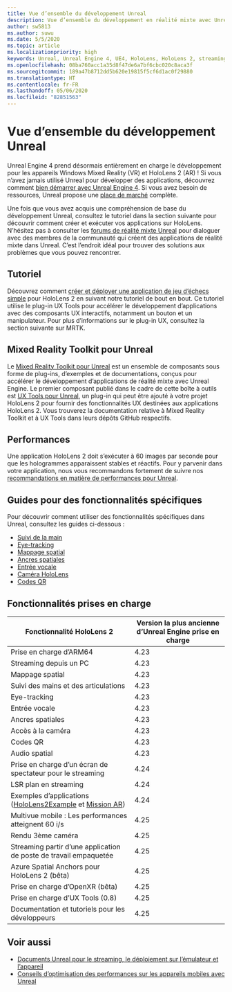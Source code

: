 ```yaml
---
title: Vue d’ensemble du développement Unreal
description: Vue d’ensemble du développement en réalité mixte avec Unreal Engine 4
author: sw5813
ms.author: suwu
ms.date: 5/5/2020
ms.topic: article
ms.localizationpriority: high
keywords: Unreal, Unreal Engine 4, UE4, HoloLens, HoloLens 2, streaming, communication à distance, réalité mixte, développement, bien démarrer, fonctionnalités, nouveau projet, émulateur, documentation, guides fonctionnalités, hologrammes
ms.openlocfilehash: 08ba760acc1a35d8f47de6a7bf6cbc020c8aca3f
ms.sourcegitcommit: 189a47b8712dd5b620e19815f5cf6d1ac0f29880
ms.translationtype: HT
ms.contentlocale: fr-FR
ms.lasthandoff: 05/06/2020
ms.locfileid: "82851563"
---
```

# <a name="unreal-development-overview"></a>Vue d’ensemble du développement Unreal

Unreal Engine 4 prend désormais entièrement en charge le développement pour les appareils Windows Mixed Reality (VR) et HoloLens 2 (AR) ! Si vous n’avez jamais utilisé Unreal pour développer des applications, découvrez comment <a href="https://docs.unrealengine.com//GettingStarted/index.html" target="_blank">bien démarrer avec Unreal Engine 4</a>. Si vous avez besoin de ressources, Unreal propose une <a href="https://www.unrealengine.com/marketplace//store" target="_blank">place de marché</a> complète. 

Une fois que vous avez acquis une compréhension de base du développement Unreal, consultez le tutoriel dans la section suivante pour découvrir comment créer et exécuter vos applications sur HoloLens. N’hésitez pas à consulter les <a href="https://forums.unrealengine.com/development-discussion/vr-ar-development" target="_blank">forums de réalité mixte Unreal</a> pour dialoguer avec des membres de la communauté qui créent des applications de réalité mixte dans Unreal. C’est l’endroit idéal pour trouver des solutions aux problèmes que vous pouvez rencontrer.

## <a name="tutorial"></a>Tutoriel

Découvrez comment [créer et déployer une application de jeu d’échecs simple](unreal-uxt-ch1.md) pour HoloLens 2 en suivant notre tutoriel de bout en bout. Ce tutoriel utilise le plug-in UX Tools pour accélérer le développement d’applications avec des composants UX interactifs, notamment un bouton et un manipulateur. Pour plus d’informations sur le plug-in UX, consultez la section suivante sur MRTK. 

## <a name="mixed-reality-toolkit-for-unreal"></a>Mixed Reality Toolkit pour Unreal

Le [Mixed Reality Toolkit pour Unreal](https://github.com/microsoft/MixedRealityToolkit-Unreal) est un ensemble de composants sous forme de plug-ins, d’exemples et de documentations, conçus pour accélérer le développement d’applications de réalité mixte avec Unreal Engine. Le premier composant publié dans le cadre de cette boîte à outils est [UX Tools pour Unreal](https://github.com/microsoft/MixedReality-UXTools-Unreal), un plug-in qui peut être ajouté à votre projet HoloLens 2 pour fournir des fonctionnalités UX destinées aux applications HoloLens 2. Vous trouverez la documentation relative à Mixed Reality Toolkit et à UX Tools dans leurs dépôts GitHub respectifs. 

## <a name="performance"></a>Performances

Une application HoloLens 2 doit s’exécuter à 60 images par seconde pour que les hologrammes apparaissent stables et réactifs. Pour y parvenir dans votre application, nous vous recommandons fortement de suivre nos [recommandations en matière de performances pour Unreal](performance-recommendations-for-unreal.md). 

## <a name="guides-to-specific-features"></a>Guides pour des fonctionnalités spécifiques

Pour découvrir comment utiliser des fonctionnalités spécifiques dans Unreal, consultez les guides ci-dessous : 
* [Suivi de la main](unreal-hand-tracking.md)
* [Eye-tracking](unreal-gaze-input.md)
* [Mappage spatial](unreal-spatial-mapping.md)
* [Ancres spatiales](unreal-spatial-anchors.md)
* [Entrée vocale](unreal-voice-input.md)
* [Caméra HoloLens](unreal-hololens-camera.md)
* [Codes QR](unreal-qr-codes.md)

## <a name="supported-features"></a>Fonctionnalités prises en charge

| Fonctionnalité HoloLens 2 | Version la plus ancienne d’Unreal Engine prise en charge |
| ----------- | ----------- |
| Prise en charge d’ARM64 | 4.23 |
| Streaming depuis un PC | 4.23 |
| Mappage spatial | 4.23 |
| Suivi des mains et des articulations | 4.23 |
| Eye-tracking | 4.23 |
| Entrée vocale | 4.23 |
| Ancres spatiales | 4.23 |
| Accès à la caméra | 4.23 |
| Codes QR | 4.23 |
| Audio spatial | 4.23 |
| Prise en charge d’un écran de spectateur pour le streaming | 4.24 |
| LSR plan en streaming | 4.24 |
| Exemples d’applications ([HoloLens2Example](https://github.com/microsoft/MixedReality-Unreal-Samples) et [Mission AR](https://docs.unrealengine.com/en-US/Resources/Showcases/MissionAR/index.html)) | 4.24 |
| Multivue mobile : Les performances atteignent 60 i/s | 4.25 |
| Rendu 3ème caméra | 4.25 |
| Streaming partir d’une application de poste de travail empaquetée | 4.25 |
| Azure Spatial Anchors pour HoloLens 2 (bêta) | 4.25 |
| Prise en charge d’OpenXR (bêta) | 4.25 |
| Prise en charge d’UX Tools (0.8) | 4.25 |
| Documentation et tutoriels pour les développeurs | 4.25 |

## <a name="see-also"></a>Voir aussi
* <a href="https://docs.unrealengine.com//Platforms/AR/HoloLens2/index.html" target="_blank">Documents Unreal pour le streaming, le déploiement sur l’émulateur et l’appareil</a>
* <a href="https://docs.unrealengine.com//Platforms/Mobile/Performance/index.html" target="_blank">Conseils d’optimisation des performances sur les appareils mobiles avec Unreal</a>
